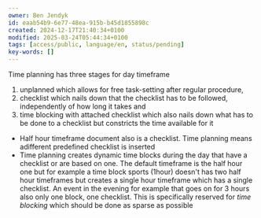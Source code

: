 ```yaml
---
owner: Ben Jendyk
id: eaab54b9-6e77-48ea-915b-b45d1855898c
created: 2024-12-17T21:40:34+0100
modified: 2025-03-24T05:44:34+0100
tags: [access/public, language/en, status/pending]
key-words: []
---
```


Time planning has three stages for day timeframe

1. unplanned which allows for free task-setting after regular procedure, 
2. checklist which nails down that the checklist has to be followed, independently of how long it takes and 
3. time blocking with attached checklist which also nails down what has to be done to a checklist but constricts the time available for it

- Half hour timeframe document also is a checklist. Time planning means adifferent predefined checklist is inserted
- Time planning creates dynamic time blocks during the day that have a checklist or are based on one. The default timeframe is the half hour one but for example a time block sports (1hour) doesn't has two half hour timeframes but creates a single hour timeframe which has a single checklist. An event in the evening for example that goes on for 3 hours also only one block, one checklist. This is specifically reserved for *time blocking* which should be done as sparse as possible 